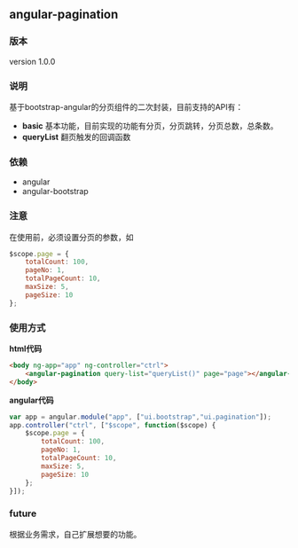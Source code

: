 ## angular-pagination
### 版本
version 1.0.0
### 说明
基于bootstrap-angular的分页组件的二次封装，目前支持的API有：  
- **basic**  基本功能，目前实现的功能有分页，分页跳转，分页总数，总条数。  
- **queryList** 翻页触发的回调函数  


### 依赖
- angular  
- angular-bootstrap    

### 注意

在使用前，必须设置分页的参数，如  
```javascript
$scope.page = {
	totalCount: 100,
	pageNo: 1,
	totalPageCount: 10,
	maxSize: 5,
	pageSize: 10
};
````

### 使用方式  

**html代码**  
```html
<body ng-app="app" ng-controller="ctrl">
    <angular-pagination query-list="queryList()" page="page"></angular-pagination>
</body>
```

**angular代码**  
```javascript
var app = angular.module("app", ["ui.bootstrap","ui.pagination"]);
app.controller("ctrl", ["$scope", function($scope) {
    $scope.page = {
        totalCount: 100,
        pageNo: 1,
        totalPageCount: 10,
        maxSize: 5,
        pageSize: 10
    };
}]);
```
### future
根据业务需求，自己扩展想要的功能。